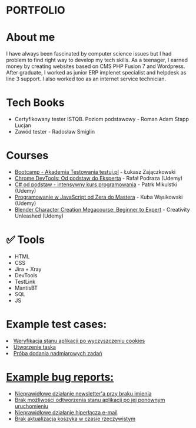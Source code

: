 # PORTFOLIO

# About me

I have always been fascinated by computer science issues but I had problem to find right way to develop my tech skills. As a teenager, I earned money by creating websites based on CMS PHP Fusion 7 and Wordpress. After graduate, I worked as junior ERP implenet specialist and helpdesk as line 3 support. I also worked too as an internet service technician. 

# Tech Books
<ul>
<li>Certyfikowany tester ISTQB. Poziom podstawowy - Roman Adam Stapp Lucjan </li>
<li>Zawód tester - Radosław Smiglin</li>
</ul>

# Courses
<ul>
<li><a href="https://testuj.pl">Bootcamp - Akademia Testowania testuj.pl</a> - Łukasz Zajączkowski</li>
<li><a href="https://www.udemy.com/course/chrome-devtools-od-podstaw-do-eksperta/">Chrome DevTools: Od podstaw do Eksperta</a> - Rafał Podraza (Udemy)</li>
<li><a href="https://www.udemy.com/course/kurs-c-sharp-od-podstaw">C# od podstaw - intensywny kurs programowania</a> - Patrk Mikulstki (Udemy)</li>
<li><a href="https://www.udemy.com/course/kurs-programowanie-w-javascript-od-zera-do-mastera">Programowanie w JavaScript od Zera do Mastera</a> - Kuba Wąsikowski (Udemy)</li>
<li><a href="https://www.udemy.com/course/blender-character-creation-megacourse-beginner-to-expert">Blender Character Creation Megacourse: Beginner to Expert</a> - Creativity Unleashed (Udemy)</li>
</ul>

# :white_check_mark: Tools
<ul>
<li>HTML</li> 
<li>CSS</li> 
<li>Jira + Xray</li>
<li>DevTools</li>
<li>TestLink</li>
<li>MantisBT</li>
<li>SQL</li>
<li>JS</li>

</ul>

# Example test cases:
<li><a href="https://drive.google.com/drive/folders/1_HM3yHIzw2GFc0O9IAqJqBUPi4thSRZY"> Weryfikacja stanu aplikacji po wyczyszczeniu cookies</a></li>
<li><a href="https://drive.google.com/file/d/11VM_iNDGfHXjgeGdpQxzJxt16Sc32uoq/view?usp=sharing">Utworzenie taska</a></li>
<li><a href="https://drive.google.com/file/d/1GAr_AXUxh6u96Flvhz3GY7mj26dN6g7I/view?usp=sharing"</a>Próba dodania nadmiarowych zadań</li>

# Example bug reports:
<ul>
<li><a href="https://drive.google.com/file/d/1TFUx1HSuDsbhZuv6cEDOiyEXKxusKb6a/view?usp=sharing">Nieprawidłowe działanie newsletter'a przy braku imienia</a></li>
<li><a href="https://drive.google.com/file/d/1J-LogWTKIycH8N0SK3OT4yAq_AFhQIZg/view?usp=sharing">Brak możliwości odtworzenia stanu aplikacji po jej ponownym uruchomieniu</a> </li>
<li><a href="https://drive.google.com/file/d/1aFLOxSaKWEbvLqnevdh8ujwdf8qR4DNA/view?usp=sharing">Nieprawidłowe działanie hiperłącza e-mail</a></li>
<li><a href="https://drive.google.com/file/d/1BWlsXvyAHMoRyRlyYXxpNa8qHKfW2OM4/view?usp=sharing">Brak aktualizacja koszyka w czasie rzeczywistym</a></li>
</ul>

